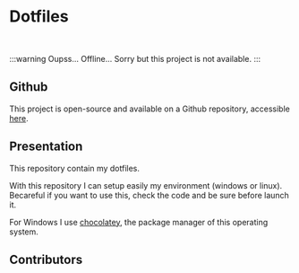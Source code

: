 <script setup>
import { VPTeamMembers } from 'vitepress/theme'

const additionalsMembers = []

const members = [
	...additionalsMembers,
  {
		avatar: "https://github.com/AlxisHenry.png",
		name: "Alexis Henry",
		title: "Contributor",
		links: [
			{ icon: "github", link: "https://github.com/Alxishenry" },
			{
				icon: "linkedin",
				link: "https://www.linkedin.com/in/alexishenry03",
			},
  	],
  },
];

</script>

# Dotfiles <Badge type="tip" text="v0.0.1" />

<br>

:::warning Oupss... 
Offline... Sorry but this project is not available.
:::

## Github

This project is open-source and available on a Github repository, accessible [here](https://github.com/AlxisHenry/dotfiles). 

## Presentation

This repository contain my dotfiles.

With this repository I can setup easily my environment (windows or linux). Becareful if you want to use this, check the code and be sure before launch it.

For Windows I use [chocolatey](https://chocolatey.org/), the package manager of this operating system.

## Contributors

<VPTeamMembers size="medium" :members="members" />
